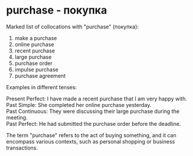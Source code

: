 # purchase - покупка

Marked list of collocations with "purchase" (покупка):

1. make a purchase  
2. online purchase  
3. recent purchase  
4. large purchase  
5. purchase order  
6. impulse purchase  
7. purchase agreement  

Examples in different tenses:

Present Perfect: I have made a recent purchase that I am very happy with.  
Past Simple: She completed her online purchase yesterday.  
Past Continuous: They were discussing their large purchase during the meeting.  
Past Perfect: He had submitted the purchase order before the deadline.  

The term "purchase" refers to the act of buying something, and it can encompass various contexts, such as personal shopping or business transactions.
